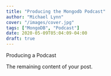 ```yaml
---
title: "Producing the Mongodb Podcast"
author: "Michael Lynn"
cover: "/images/cover.jpg"
tags: ["MongoDB", "Podcast"]
date: 2020-05-09T05:04:09-04:00
draft: true
---
```


Producing a Podcast 
<!--more-->

The remaining content of your post.
